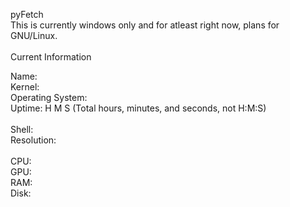 pyFetch<br />
This is currently windows only and for atleast right now, plans for GNU/Linux.<br />
<br />
Current Information

Name:<br />
Kernel:<br />
Operating System:<br />
Uptime: H M S (Total hours, minutes, and seconds, not H:M:S)<br />
<br/>
Shell:<br />
Resolution:<br />
<br />
CPU:<br />
GPU:<br />
RAM:<br />
Disk:<br />
